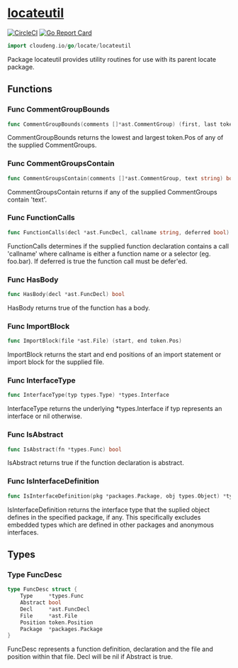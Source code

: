 # [locateutil](https://pkg.go.dev/cloudeng.io/go/locate/locateutil?tab=doc)
[![CircleCI](https://circleci.com/gh/cloudengio/go.gotools.svg?style=svg)](https://circleci.com/gh/cloudengio/go.gotools) [![Go Report Card](https://goreportcard.com/badge/cloudeng.io/go/locate/locateutil)](https://goreportcard.com/report/cloudeng.io/go/locate/locateutil)

```go
import cloudeng.io/go/locate/locateutil
```

Package locateutil provides utility routines for use with its parent locate
package.

## Functions
### Func CommentGroupBounds
```go
func CommentGroupBounds(comments []*ast.CommentGroup) (first, last token.Pos)
```
CommentGroupBounds returns the lowest and largest token.Pos of any of the
supplied CommentGroups.

### Func CommentGroupsContain
```go
func CommentGroupsContain(comments []*ast.CommentGroup, text string) bool
```
CommentGroupsContain returns if any of the supplied CommentGroups contain
'text'.

### Func FunctionCalls
```go
func FunctionCalls(decl *ast.FuncDecl, callname string, deferred bool) []ast.Node
```
FunctionCalls determines if the supplied function declaration contains a
call 'callname' where callname is either a function name or a selector (eg.
foo.bar). If deferred is true the function call must be defer'ed.

### Func HasBody
```go
func HasBody(decl *ast.FuncDecl) bool
```
HasBody returns true of the function has a body.

### Func ImportBlock
```go
func ImportBlock(file *ast.File) (start, end token.Pos)
```
ImportBlock returns the start and end positions of an import statement or
import block for the supplied file.

### Func InterfaceType
```go
func InterfaceType(typ types.Type) *types.Interface
```
InterfaceType returns the underlying *types.Interface if typ represents an
interface or nil otherwise.

### Func IsAbstract
```go
func IsAbstract(fn *types.Func) bool
```
IsAbstract returns true if the function declaration is abstract.

### Func IsInterfaceDefinition
```go
func IsInterfaceDefinition(pkg *packages.Package, obj types.Object) *types.Interface
```
IsInterfaceDefinition returns the interface type that the suplied object
defines in the specified package, if any. This specifically excludes
embedded types which are defined in other packages and anonymous interfaces.



## Types
### Type FuncDesc
```go
type FuncDesc struct {
	Type     *types.Func
	Abstract bool
	Decl     *ast.FuncDecl
	File     *ast.File
	Position token.Position
	Package  *packages.Package
}
```
FuncDesc represents a function definition, declaration and the file and
position within that file. Decl will be nil if Abstract is true.



